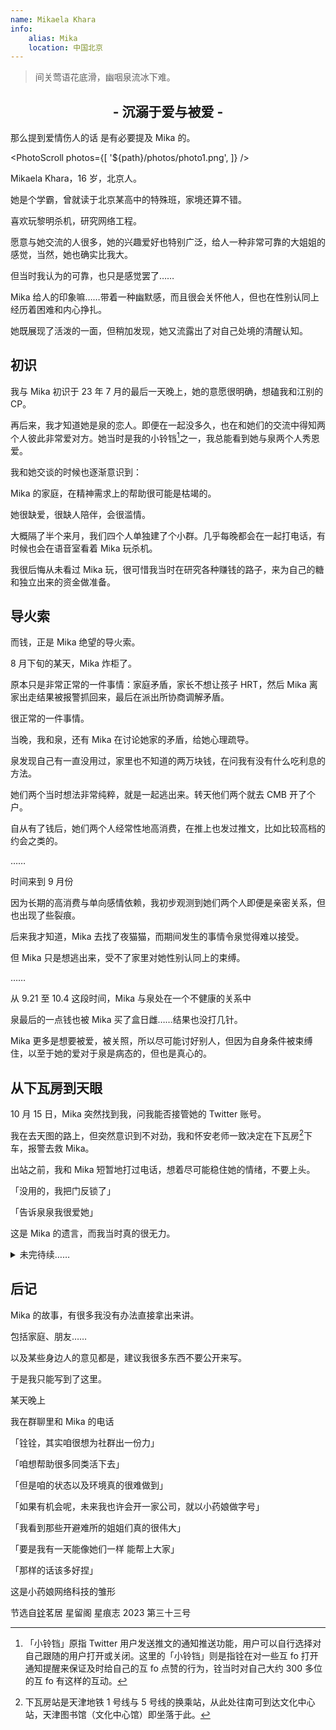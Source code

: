 ```yaml
---
name: Mikaela Khara
info:
    alias: Mika
    location: 中国北京
---
```


> 间关莺语花底滑，幽咽泉流冰下难。

<h2 align = "center">- 沉溺于爱与被爱 -</h2>

那么提到爱情伤人的话 是有必要提及 Mika 的。

<blockquote><CapDownQuote messages={[[
"但是遇到泉泉之后 我才知道能有人陪着是件多幸福的事。”", "“可现在我又要失去她……”"],
 ["“我不想再一个人走下去了”", "“一个人好痛苦 看不到希望”"],
  ["“在吗铨铨……”", "“我把我推特的账号密码交给你可以嘛……”"], 
  ["“有点苦……”", "“泉妹要出发去日本了 可能是在登机 告诉她我爱她”"], 
  ["“我买了杯冰激凌 一会肚子难受了就吃一口压一下”", "“不会痛苦的 不会的”"]]} />
  </blockquote>

<PhotoScroll photos={[
'${path}/photos/photo1.png',
]} />

Mikaela Khara，16 岁，北京人。

她是个学霸，曾就读于北京某高中的特殊班，家境还算不错。

喜欢玩黎明杀机，研究网络工程。

愿意与她交流的人很多，她的兴趣爱好也特别广泛，给人一种非常可靠的大姐姐的感觉，当然，她也确实比我大。

但当时我认为的可靠，也只是感觉罢了……

Mika 给人的印象嘛……带着一种幽默感，而且很会关怀他人，但也在性别认同上经历着困难和内心挣扎。

她既展现了活泼的一面，但稍加发现，她又流露出了对自己处境的清醒认知。

## 初识

我与 Mika 初识于 23 年 7 月的最后一天晚上，她的意愿很明确，想磕我和江别的 CP。

再后来，我才知道她是泉的恋人。即便在一起没多久，也在和她们的交流中得知两个人彼此非常爱对方。她当时是我的小铃铛[^1]之一，我总能看到她与泉两个人秀恩爱。

我和她交谈的时候也逐渐意识到：

Mika 的家庭，在精神需求上的帮助很可能是枯竭的。

她很缺爱，很缺人陪伴，会很滥情。

大概隔了半个来月，我们四个人单独建了个小群。几乎每晚都会在一起打电话，有时候也会在语音室看着 Mika 玩杀机。

我很后悔从未看过 Mika 玩，很可惜我当时在研究各种赚钱的路子，来为自己的糖和独立出来的资金做准备。

## 导火索

而钱，正是 Mika 绝望的导火索。

8 月下旬的某天，Mika 炸柜了。

原本只是非常正常的一件事情：家庭矛盾，家长不想让孩子 HRT，然后 Mika 离家出走结果被报警抓回来，最后在派出所协商调解矛盾。

很正常的一件事情。

当晚，我和泉，还有 Mika 在讨论她家的矛盾，给她心理疏导。

泉发现自己有一直没用过，家里也不知道的两万块钱，在问我有没有什么吃利息的方法。

她们两个当时想法非常纯粹，就是一起逃出来。转天他们两个就去 CMB 开了个户。

自从有了钱后，她们两个人经常性地高消费，在推上也发过推文，比如比较高档的约会之类的。

……

时间来到 9 月份

因为长期的高消费与单向感情依赖，我初步观测到她们两个人即便是亲密关系，但也出现了些裂痕。

后来我才知道，Mika 去找了夜猫猫，而期间发生的事情令泉觉得难以接受。

但 Mika 只是想逃出来，受不了家里对她性别认同上的束缚。

……

从 9.21 至 10.4 这段时间，Mika 与泉处在一个不健康的关系中

泉最后的一点钱也被 Mika 买了盒日雌……结果也没打几针。

Mika 更多是想要被爱，被关照，所以尽可能讨好别人，但因为自身条件被束缚住，以至于她的爱对于泉是病态的，但也是真心的。

## 从下瓦房到天眼

10 月 15 日，Mika 突然找到我，问我能否接管她的 Twitter 账号。

我在去天图的路上，但突然意识到不对劲，我和怀安老师一致决定在下瓦房[^2]下车，报警去救 Mika。

出站之前，我和 Mika 短暂地打过电话，想着尽可能稳住她的情绪，不要上头。

「没用的，我把门反锁了」

「告诉泉泉我很爱她」

这是 Mika 的遗言，而我当时真的很无力。

<details>
<summary>未完待续……</summary>

我真正得到 Mika 逝世的消息 是在 10 月 24 日。

鉴于之前比赛晋级，我去了三岔河口。

少年宫里不让停车，于是我们在天眼下的停车场里换上衣服。

结果……刚下车就收到了消息。

「没抢救回来。」

「这是永乐桥，上面架着天眼，是一个约会的好地方。如果可以的话，什么时候来这边玩，我请你们坐～」

「谢谢铨铨～打算过段时间想来坐一次诶，到时候铨铨一起嘛？」

这是我脑中，望着天眼的回忆，这一切仿佛冻结住了。强忍着痛苦，即便没发挥好，但我完成了赛程中的最后一次演出。

后来，问起了友人她对 Mika 的印象：

> 我感觉 Mika 也是个可怜的孩子，应该是没有安全感，想有人可以依靠。
>
> 很多经历都和她很类似。
>
> 身上全都是在家里被打留下的疤，我看了都想哭。
>
> 我想她应该……算是含冤而死，真的感觉她死的时候不像是解脱。
>
> 据我的经验来看，死之前还是想得到爱，有个人能线下过去抱住她都好。
>
> 本来我是可以的……
>
> 我之前说好的 12 月过去要和她过圣诞节。要包饺子，吃水煮虾。
>
> 感觉她有一段时间像是在求我过去一样。

三岔河口，沿着子牙河和北运河一路北上，可以抵达北京。

而如今，我站在三岔河口，过往美好的记忆与思绪交汇于此。

她的突然离开，让一切戛然而止，仿佛所有未完成的故事都被冻结在那个瞬间。那些约定——

包饺子、过圣诞节……

——如今都成了无处寄托的梦。

我想，Mika 并不是真正想离开这个世界，她只是太渴望有人能听见她内心的呐喊，能拥抱她，给她一个停靠的港湾。在这个复杂的世界里，她活得太清醒，却又太孤独。那些她不断掩饰的痛苦，最终像洪水般将她吞没。

「如果当时我能早点意识到，再坚定一点，是不是一切都会不同？」这个问题像梦魇般徘徊在脑海。可是时间无情地向前，留给我们的只有遗憾和无尽的思念。

站在三岔河口，寒风拂面，眼前是连绵不断的河流——它们汇聚、分流，又不断地向前流去，像生命本身一样无法回头。

Mika 说过：「希望有一天能一起坐在天眼上看风景。」

我知道，她或许再也看不到那天的景色了。但她的故事、她的爱、她那不被理解的执着，永远会留在那些记得她的人心里。

爱从未走远，只是我们再也无法亲口对她说了。

<PhotoScroll photos={[
'${path}/photos/photo2.jpg',
'${path}/photos/photo3.jpg',
'${path}/photos/photo4.jpg',
]} />

</details>

## 后记

Mika 的故事，有很多我没有办法直接拿出来讲。

包括家庭、朋友……

以及某些身边人的意见都是，建议我很多东西不要公开来写。

于是我只能写到了这里。

某天晚上

我在群聊里和 Mika 的电话

「铨铨，其实咱很想为社群出一份力」

「咱想帮助很多同类活下去」

「但是咱的状态以及环境真的很难做到」

「如果有机会呢，未来我也许会开一家公司，就以小药娘做字号」

「我看到那些开避难所的姐姐们真的很伟大」

「要是我有一天能像她们一样 能帮上大家」

「那样的话该多好捏」

这是小药娘网络科技的雏形

节选自[铨](https://twitter.com/yqua_)茗居 星留阁 星痕志 2023 第三十三号

[^1]: 「小铃铛」原指 Twitter 用户发送推文的通知推送功能，用户可以自行选择对自己跟随的用户打开或关闭。这里的「小铃铛」则是指铨在对一些互 fo 打开通知提醒来保证及时给自己的互 fo 点赞的行为，铨当时对自己大约 300 多位的互 fo 有这样的互动。

[^2]: 下瓦房站是天津地铁 1 号线与 5 号线的换乘站，从此处往南可到达文化中心站，天津图书馆（文化中心馆）即坐落于此。
